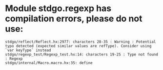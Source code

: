 # Module stdgo.regexp has compilation errors, please do not use:
```
stdgo/reflect/Reflect.hx:2977: characters 28-35 : Warning : Potential typo detected (expected similar values are refType). Consider using `var keyType` instead
stdgo/regexp_test/Regexp_test.hx:14: characters 19-25 : Type not found : Regexp
stdgo/internal/Macro.macro.hx:35: define

```

